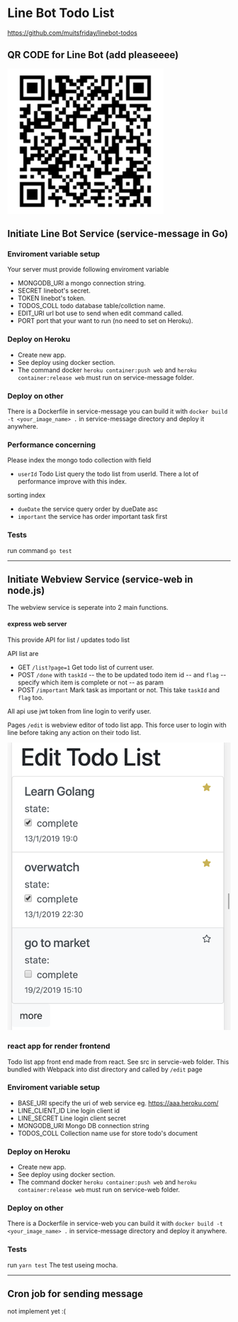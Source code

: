 # Line Bot Todo List

https://github.com/muitsfriday/linebot-todos


## QR CODE for Line Bot (add pleaseeee)

![](linebot-qr.png)


## Initiate Line Bot Service (service-message in Go)

### Enviroment variable setup
Your server must provide following enviroment variable
- MONGODB_URI a mongo connection string.
- SECRET linebot's secret.
- TOKEN linebot's token.
- TODOS_COLL todo database table/collction name.
- EDIT_URI url bot use to send when edit command called.
- PORT port that your want to run (no need to set on Heroku).


### Deploy on Heroku
- Create new app.
- See deploy using docker section.
- The command docker `heroku container:push web` and `heroku container:release web` must run on service-message folder.

### Deploy on other
There is a Dockerfile in service-message you can build it with `docker build -t <your_image_name> .` in service-message directory and deploy it anywhere.


### Performance concerning
Please index the mongo todo collection with field
- `userId` Todo List query the todo list from userId. There a lot of performance improve with this index.

sorting index
- `dueDate` the service query order by dueDate asc
- `important` the service has order important task first

### Tests
run command `go test`

---

## Initiate Webview Service (service-web in node.js)

The webview service is seperate into 2 main functions.

#### express web server 
This provide API for list / updates todo list

API list are
- GET `/list?page=1` Get todo list of current user.
- POST `/done` with `taskId` -- the to be updated todo item id -- and `flag` -- specify which item is complete or not -- as param
- POST `/important` Mark task as important or not. This take `taskId` and `flag` too.

All api use jwt token from line login to verify user.

Pages  `/edit` is webview editor of todo list app. This force user to login with line before taking any action on their todo list.

![](webexample.png)


### react app for render frontend

Todo list app front end made from react. See src in servcie-web folder. This bundled with Webpack into dist directory and called by `/edit` page


### Enviroment variable setup

- BASE_URI specify the uri of web service eg. https://aaa.heroku.com/
- LINE_CLIENT_ID Line login client id
- LINE_SECRET Line login client secret
- MONGODB_URI Mongo DB connection string
- TODOS_COLL Collection name use for store todo's document

### Deploy on Heroku
- Create new app.
- See deploy using docker section.
- The command docker `heroku container:push web` and `heroku container:release web` must run on service-web folder.

### Deploy on other
There is a Dockerfile in service-web you can build it with `docker build -t <your_image_name> .` in service-message directory and deploy it anywhere.

### Tests

run `yarn test`
The test useing mocha.


---
## Cron job for sending message
not implement yet :(
